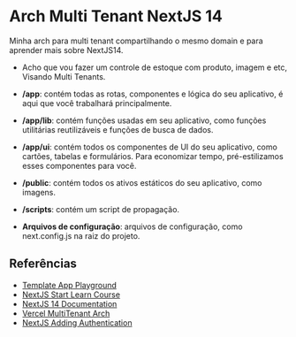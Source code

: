 # Arch Multi Tenant NextJS 14

Minha arch para multi tenant compartilhando o mesmo domain e para aprender mais sobre NextJS14.

- Acho que vou fazer um controle de estoque com produto, imagem e etc, Visando Multi Tenants.

- **/app**: contém todas as rotas, componentes e lógica do seu aplicativo, é aqui que você trabalhará principalmente.
- **/app/lib**: contém funções usadas em seu aplicativo, como funções utilitárias reutilizáveis ​​e funções de busca de dados.
- **/app/ui**: contém todos os componentes de UI do seu aplicativo, como cartões, tabelas e formulários. Para economizar tempo, pré-estilizamos esses componentes para você.
- **/public**: contém todos os ativos estáticos do seu aplicativo, como imagens.
- **/scripts**: contém um script de propagação.
- **Arquivos de configuração**: arquivos de configuração, como next.config.js na raiz do projeto.

## Referências

- [Template App Playground](https://github.dev/vercel/app-playground)
- [NextJS Start Learn Course](https://github.com/vercel/next-learn/)
- [NextJS 14 Documentation](https://nextjs.org/docs/getting-started)
- [Vercel MultiTenant Arch](https://github.com/vercel/platforms)
- [NextJS Adding Authentication](https://nextjs.org/learn/dashboard-app/adding-authentication)
